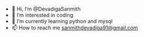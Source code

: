 - 👋 Hi, I’m @DevadigaSanmith
- 👀 I’m interested in coding
- 🌱 I’m currently learning python and mysql
- 📫 How to reach me sanmithdevadiga91@gmail.com

<!---
DevadigaSanmith/DevadigaSanmith is a ✨ special ✨ repository because its `README.md` (this file) appears on your GitHub profile.
You can click the Preview link to take a look at your changes.
--->
